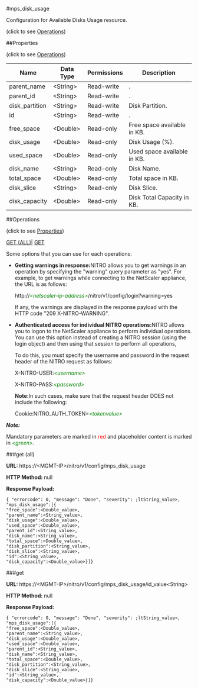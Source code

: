 #mps_disk_usage



Configuration for Available Disks Usage resource.

<span>(click to see [Operations](#operations))</span>



##Properties 

<span>(click to see [Operations](#operations))</span>





<table><thead><tr><th>Name</th><th>Data Type</th><th>Permissions</th><th>Description</th></tr></thead><tbody><tr><td>parent_name</td><td>&lt;String></td><td>Read-write</td><td>.</td></tr><tr><td>parent_id</td><td>&lt;String></td><td>Read-write</td><td>.</td></tr><tr><td>disk_partition</td><td>&lt;String></td><td>Read-write</td><td>Disk Partition.</td></tr><tr><td>id</td><td>&lt;String></td><td>Read-write</td><td>.</td></tr><tr><td>free_space</td><td>&lt;Double></td><td>Read-only</td><td>Free space available in KB.</td></tr><tr><td>disk_usage</td><td>&lt;Double></td><td>Read-only</td><td>Disk Usage (%).</td></tr><tr><td>used_space</td><td>&lt;Double></td><td>Read-only</td><td>Used space available in KB.</td></tr><tr><td>disk_name</td><td>&lt;String></td><td>Read-only</td><td>Disk Name.</td></tr><tr><td>total_space</td><td>&lt;Double></td><td>Read-only</td><td>Total space in KB.</td></tr><tr><td>disk_slice</td><td>&lt;String></td><td>Read-only</td><td>Disk Slice.</td></tr><tr><td>disk_capacity</td><td>&lt;Double></td><td>Read-only</td><td>Disk Total Capacity in KB.</td></tr></tbody></table>

##Operations 

<span>(click to see [Properties](#properties))</span>





[GET (ALL)](#get-all)| [GET](#get)





Some options that you can use for each operations:

<ul><li><p><b>Getting warnings in response:</b>NITRO allows you to get warnings in an operation by specifying the "warning" query parameter as "yes". For example, to get warnings while connecting to the NetScaler appliance, the URL is as follows:</p><p>http://<span style="color:green;font-style:italic;">&lt;netscaler-ip-address&gt;</span>/nitro/v1/config/login?warning=yes</p><p>If any, the warnings are displayed in the response payload with the HTTP code "209 X-NITRO-WARNING".</p></li><li><p><b>Authenticated access for individual NITRO operations:</b>NITRO allows you to logon to the NetScaler appliance to perform individual operations. You can use this option instead of creating a NITRO session (using the login object) and then using that session to perform all operations,</p><p>To do this, you must specify the username and password in the request header of the NITRO request as follows:</p><p>X-NITRO-USER:<span style="color:green;font-style:italic;">&lt;username&gt;</span></p><p>X-NITRO-PASS:<span style="color:green;font-style:italic;">&lt;password&gt;</span></p><p><b>Note:</b>In such cases, make sure that the request header DOES not include the following:</p><p>Cookie:NITRO_AUTH_TOKEN=<span style="color:green;font-style:italic;">&lt;tokenvalue&gt;</span></p></li></ul>







***Note:*** 

Mandatory parameters are marked in <span style="color:#FF0000;">red</span> and placeholder content is marked in <span style="color:green;font-style:italic">&lt;green&gt;</span>.



###get (all)







<b>URL: </b>https://&lt;MGMT-IP&gt;/nitro/v1/config/mps_disk_usage

<b>HTTP Method: </b>null

<b>Response Payload: </b>
```
{ "errorcode": 0, "message": "Done", "severity": ;ltString_value>, "mps_disk_usage":[{
"free_space":<Double_value>,
"parent_name":<String_value>,
"disk_usage":<Double_value>,
"used_space":<Double_value>,
"parent_id":<String_value>,
"disk_name":<String_value>,
"total_space":<Double_value>,
"disk_partition":<String_value>,
"disk_slice":<String_value>,
"id":<String_value>,
"disk_capacity":<Double_value>}]}
```







###get







<b>URL: </b>https://&lt;MGMT-IP&gt;/nitro/v1/config/mps_disk_usage/id_value&lt;String&gt;

<b>HTTP Method: </b>null

<b>Response Payload: </b>
```
{ "errorcode": 0, "message": "Done", "severity": ;ltString_value>, "mps_disk_usage":[{
"free_space":<Double_value>,
"parent_name":<String_value>,
"disk_usage":<Double_value>,
"used_space":<Double_value>,
"parent_id":<String_value>,
"disk_name":<String_value>,
"total_space":<Double_value>,
"disk_partition":<String_value>,
"disk_slice":<String_value>,
"id":<String_value>,
"disk_capacity":<Double_value>}]}
```







